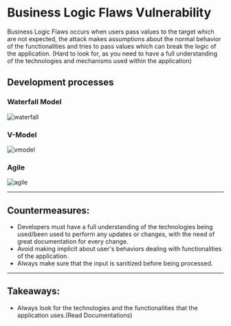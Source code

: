 # Business Logic Flaws Vulnerability

Business Logic Flaws occurs when users pass values to the target which are not expected, the attack makes assumptions about the normal behavior of the functionalities and tries to pass values which can break the logic of the application. (Hard to look for, as you need to have a full understanding of the technologies and mechanisms used within the application)


## Development processes

### Waterfall Model
![waterfall](https://static.javatpoint.com/tutorial/jira/images/jira-waterfall-model.png)

### V-Model
![vmodel](https://miro.medium.com/max/676/1*1_y1njK_-OW_Sqv1cKlDcg.png)

### Agile
![agile](https://www.nvisia.com/hubfs/agile-methodology-chicago.png)

***

## Countermeasures:

- Developers must have a full understanding of the technologies being used/been used to perform any updates or changes, with the need of great documentation for every change. 
- Avoid making implicit about user's behaviors dealing with functionalities of the application. 
- Always make sure that the input is sanitized before being processed.

***

## Takeaways: 

- Always look for the technologies and the functionalities that the application uses.(Read Documentations)